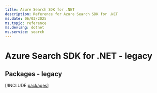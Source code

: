 ```yaml
---
title: Azure Search SDK for .NET
description: Reference for Azure Search SDK for .NET
ms.date: 06/03/2025
ms.topic: reference
ms.devlang: dotnet
ms.service: search
---
```

# Azure Search SDK for .NET - legacy
## Packages - legacy
[!INCLUDE [packages](search-index.md)]